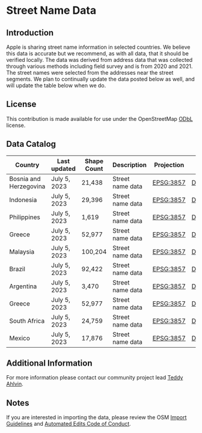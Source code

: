 # Street Name Data


## Introduction

Apple is sharing street name information in selected countries. We believe this data is accurate but we recommend, as with all data, that it should be verified locally. The data was derived from address data that was collected through various methods including field survey and is from 2020 and 2021. The street names were selected from the addresses near the street segments. We plan to continually update the data posted below as well, and will update the table below when we do.


## License

This contribution is made available for use under the OpenStreetMap [ODbL](https://opendatacommons.org/licenses/odbl/) license.



## Data Catalog

| Country     | Last updated | Shape Count | Description | Projection | Link |
| ------------|-------------|--------------|-------------------------------------------------------------------|------------|------------|
| Bosnia and Herzegovina      | July 5, 2023     | 21,438   | Street name data | [EPSG:3857](http://www.epsg-registry.org/report.htm?type=selection&entity=urn:ogc:def:crs:EPSG::3857&reportDetail=short&style=urn:uuid:report-style:default-with-code&style_name=OGP%20Default%20With%20Code&title=EPSG:3857)  | [Download](https://apple.box.com/shared/static/sev21tmj7v2sdpku1iqll6n4s3mlowwo.geojson)   |
| Indonesia      | July 5, 2023     | 29,396  | Street name data | [EPSG:3857](http://www.epsg-registry.org/report.htm?type=selection&entity=urn:ogc:def:crs:EPSG::3857&reportDetail=short&style=urn:uuid:report-style:default-with-code&style_name=OGP%20Default%20With%20Code&title=EPSG:3857)  | [Download](https://apple.box.com/shared/static/2utpug9awlzvp3rl9pduc0j0sq0bfssa.geojson)   |
| Philippines      | July 5, 2023     | 1,619  | Street name data | [EPSG:3857](http://www.epsg-registry.org/report.htm?type=selection&entity=urn:ogc:def:crs:EPSG::3857&reportDetail=short&style=urn:uuid:report-style:default-with-code&style_name=OGP%20Default%20With%20Code&title=EPSG:3857)  | [Download](https://apple.box.com/shared/static/eji26qzo2y944dryt3244lelr8xtubgx.geojson)   |
| Greece      | July 5, 2023     | 52,977  | Street name data | [EPSG:3857](http://www.epsg-registry.org/report.htm?type=selection&entity=urn:ogc:def:crs:EPSG::3857&reportDetail=short&style=urn:uuid:report-style:default-with-code&style_name=OGP%20Default%20With%20Code&title=EPSG:3857)  | [Download](https://apple.box.com/shared/static/ttm866iyhmimd4pwkyq80c41losm7c4r.geojson)   |
| Malaysia      | July 5, 2023     | 100,204  | Street name data | [EPSG:3857](http://www.epsg-registry.org/report.htm?type=selection&entity=urn:ogc:def:crs:EPSG::3857&reportDetail=short&style=urn:uuid:report-style:default-with-code&style_name=OGP%20Default%20With%20Code&title=EPSG:3857)  | [Download](https://apple.box.com/shared/static/m0pllb6a86bsislkrxb1za069mo44dul.geojson)   |
| Brazil      | July 5, 2023     | 92,422  | Street name data | [EPSG:3857](http://www.epsg-registry.org/report.htm?type=selection&entity=urn:ogc:def:crs:EPSG::3857&reportDetail=short&style=urn:uuid:report-style:default-with-code&style_name=OGP%20Default%20With%20Code&title=EPSG:3857)  | [Download](https://apple.box.com/shared/static/b6ycrdqu94sdhcsibrp7blaxjswol9z5.geojson)   |
| Argentina      | July 5, 2023     | 3,470  | Street name data | [EPSG:3857](http://www.epsg-registry.org/report.htm?type=selection&entity=urn:ogc:def:crs:EPSG::3857&reportDetail=short&style=urn:uuid:report-style:default-with-code&style_name=OGP%20Default%20With%20Code&title=EPSG:3857)  | [Download](https://apple.box.com/shared/static/icukw9s7oe5326yegju4kp69sbq23z6a.geojson)   |
| Greece      | July 5, 2023     | 52,977  | Street name data | [EPSG:3857](http://www.epsg-registry.org/report.htm?type=selection&entity=urn:ogc:def:crs:EPSG::3857&reportDetail=short&style=urn:uuid:report-style:default-with-code&style_name=OGP%20Default%20With%20Code&title=EPSG:3857)  | [Download](https://apple.box.com/shared/static/ttm866iyhmimd4pwkyq80c41losm7c4r.geojson)   |
| South Africa      | July 5, 2023     | 24,759  | Street name data | [EPSG:3857](http://www.epsg-registry.org/report.htm?type=selection&entity=urn:ogc:def:crs:EPSG::3857&reportDetail=short&style=urn:uuid:report-style:default-with-code&style_name=OGP%20Default%20With%20Code&title=EPSG:3857)  | [Download](https://apple.box.com/shared/static/hdnpp9dpxmcbyurvgcw2e87n5uqhcxen.geojson)   |
| Mexico      | July 5, 2023     | 17,876  | Street name data | [EPSG:3857](http://www.epsg-registry.org/report.htm?type=selection&entity=urn:ogc:def:crs:EPSG::3857&reportDetail=short&style=urn:uuid:report-style:default-with-code&style_name=OGP%20Default%20With%20Code&title=EPSG:3857)  | [Download](https://apple.box.com/shared/static/4egza0bsqwbq3b4yosqcwwyliqealo0t.geojson)   |


## Additional Information
For more information please contact our community project lead [Teddy Ahlvin](https://www.openstreetmap.org/user/LessThan3Nodes).


## Notes
If you are interested in importing the data, please review the OSM [Import Guidelines](https://wiki.openstreetmap.org/wiki/Import/Guidelines) and [Automated Edits Code of Conduct](https://wiki.openstreetmap.org/wiki/Automated_Edits_code_of_conduct).
